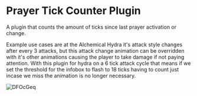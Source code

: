 # Prayer Tick Counter Plugin
A plugin that counts the amount of ticks since last prayer activation or change. 

Example use cases are at the Alchemical Hydra it's attack style changes after every 3 attacks, but this attack change animation can be overridden with it's other animations causing the player to take damage if not paying attention.
With this plugin for hydra on a 6 tick attack cycle that means if we set the threshold for the infobox to flash to 18 ticks having to count just incase we miss the animation is no longer necessary.


![DFOcGeq](https://github.com/FionnODoc/PrayerClock/assets/147807710/16ed06e1-2645-4ce4-abd9-3ded07eec11c)

